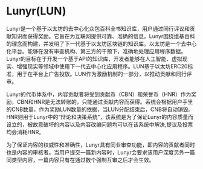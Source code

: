 # 

# Lunyr(LUN)

Lunyr是一个基于以太坊的去中心化众包百科全书知识库，用户通过同行评议和贡献知识而获得奖励。它旨在为互联网提供可靠、准确的信息。Lunyr围绕维基百科的理念而构建，并发明了下一代基于以太坊区块链的知识库。以太坊是一个去中心化平台。能够在没有审查机构、第三方的干预下，准确地处理应用程序数据。Lunyr的目标在于开发一个基于API的知识库，开发者能够在人工智能、虚拟现实、增强现实等领域中使用下一代去中心化应用程序。LUN基于以太坊ERC20标准，用于在平台上广告投放。LUN作为激励机制的一部分，以推动贡献和同行评审。 

Lunyr的代币体系中，内容贡献者将受到贡献币（CBN）和荣誉币（HNR）作为奖励，CBN和HNR是无法转账的，只能通过贡献内容而获得。系统会根据用户手里的CNB数量，作为奖励LUN数量的依据，当LUN分配结束后，CNB将自动销毁。HNR则用于Lunyr中的“辩论和决策系统”，该系统是为了保证Lunyr的内容质量而设立的，被故意破坏的内容以及内容改编问题均可以在该系统中解决,提议及投票均会消耗HNR。

为了保证内容的权威性和准确性，Lunyr具有同业审查功能，即内容的贡献者同时也是内容的审核者。当用户提交一篇新内容时，Lunyr会要求该用户深度另外一篇同类型内容，一篇内容只有在通过数个强制互审之后才会生效。

